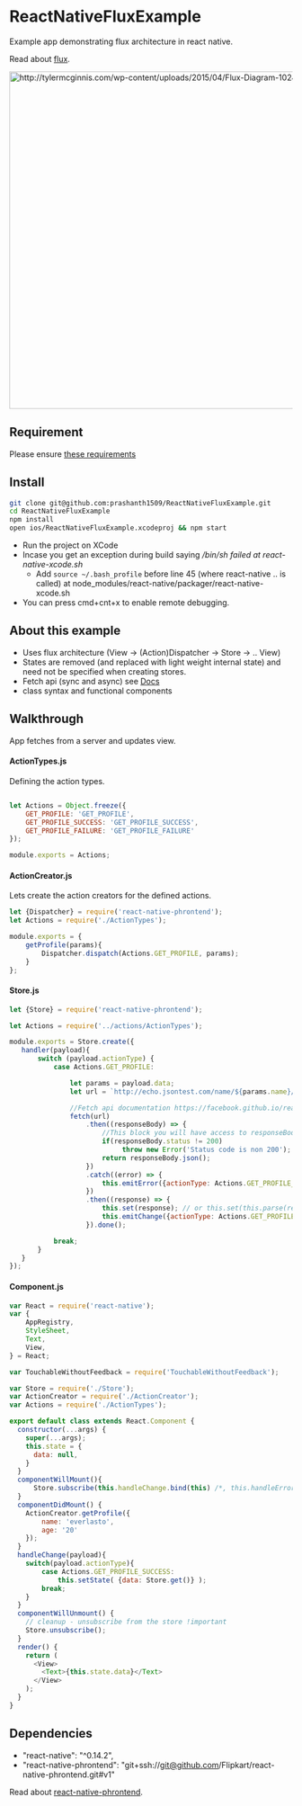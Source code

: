 # ReactNativeFluxExample
Example app demonstrating flux architecture in react native.

Read about [flux](https://facebook.github.io/flux).

<img src="http://tylermcginnis.com/wp-content/uploads/2015/04/Flux-Diagram-1024x853.png" width="600" alt="http://tylermcginnis.com/wp-content/uploads/2015/04/Flux-Diagram-1024x853.png">

## Requirement
Please ensure [these requirements](http://facebook.github.io/react-native/docs/getting-started.html#requirements)

## Install 

```sh
git clone git@github.com:prashanth1509/ReactNativeFluxExample.git
cd ReactNativeFluxExample
npm install
open ios/ReactNativeFluxExample.xcodeproj && npm start
```

* Run the project on XCode
* Incase you get an exception during build saying */bin/sh failed at react-native-xcode.sh*
  * Add ```source ~/.bash_profile``` before line 45 (where react-native .. is called) at node_modules/react-native/packager/react-native-xcode.sh
* You can press cmd+cnt+x to enable remote debugging.

## About this example
* Uses flux architecture (View -> (Action)Dispatcher -> Store -> .. View)
* States are removed (and replaced with light weight internal state) and need not be specified when creating stores. 
* Fetch api (sync and async) see [Docs](https://facebook.github.io/react-native/docs/network.html)
* class syntax and functional components

## Walkthrough

App fetches from a server and updates view.

#### ActionTypes.js
Defining the action types.
```js

let Actions = Object.freeze({
    GET_PROFILE: 'GET_PROFILE',
    GET_PROFILE_SUCCESS: 'GET_PROFILE_SUCCESS',
    GET_PROFILE_FAILURE: 'GET_PROFILE_FAILURE'
});

module.exports = Actions;
```

#### ActionCreator.js
Lets create the action creators for the defined actions.
```js
let {Dispatcher} = require('react-native-phrontend');
let Actions = require('./ActionTypes');

module.exports = {
    getProfile(params){
        Dispatcher.dispatch(Actions.GET_PROFILE, params);
    }
};
```

#### Store.js
```js
let {Store} = require('react-native-phrontend');

let Actions = require('../actions/ActionTypes');

module.exports = Store.create({
   handler(payload){
       switch (payload.actionType) {
           case Actions.GET_PROFILE:

               let params = payload.data;
               let url = `http://echo.jsontest.com/name/${params.name}/age/${params.age}`;

               //Fetch api documentation https://facebook.github.io/react-native/docs/network.html
               fetch(url)
                   .then((responseBody) => {
                       //This block you will have access to responseBody, headers, statusCode
                       if(responseBody.status != 200)
                            throw new Error('Status code is non 200');
                       return responseBody.json();
                   })
                   .catch((error) => {
                       this.emitError({actionType: Actions.GET_PROFILE_FAILURE, error: error});
                   })
                   .then((response) => {
                       this.set(response); // or this.set(this.parse(response)) to perform validation.
                       this.emitChange({actionType: Actions.GET_PROFILE_SUCCESS});
                   }).done();

           break;
       }
   }
});
```

#### Component.js

```js
var React = require('react-native');
var {
    AppRegistry,
    StyleSheet,
    Text,
    View,
} = React;

var TouchableWithoutFeedback = require('TouchableWithoutFeedback');

var Store = require('./Store');
var ActionCreator = require('./ActionCreator');
var Actions = require('./ActionTypes');

export default class extends React.Component {
  constructor(...args) {
    super(...args);
    this.state = {
      data: null,
    }
  }
  componentWillMount(){
      Store.subscribe(this.handleChange.bind(this) /*, this.handleError (optional) */);
  }
  componentDidMount() {
    ActionCreator.getProfile({
        name: 'everlasto',
        age: '20'
    });
  }
  handleChange(payload){
    switch(payload.actionType){
        case Actions.GET_PROFILE_SUCCESS:
            this.setState( {data: Store.get()} );
        break;
    }
  }
  componentWillUnmount() {
    // cleanup - unsubscribe from the store !important
    Store.unsubscribe();
  }
  render() {
    return (
      <View>
        <Text>{this.state.data}</Text>
      </View>
    ); 
  }
}
```


## Dependencies
* "react-native": "^0.14.2",
* "react-native-phrontend": "git+ssh://git@github.com/Flipkart/react-native-phrontend.git#v1"

Read about [react-native-phrontend](https://github.com/Flipkart/react-native-phrontend).
